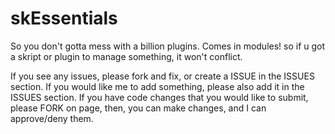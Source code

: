 # skEssentials
So you don't gotta mess with a billion plugins.
Comes in modules! so if u got a skript or plugin to manage something, it won't conflict.


If you see any issues, please fork and fix, or create a ISSUE in the ISSUES section.
If you would like me to add something, please also add it in the ISSUES section.
If you have code changes that you would like to submit, please FORK on page, then, you can make changes, and I can approve/deny them.
